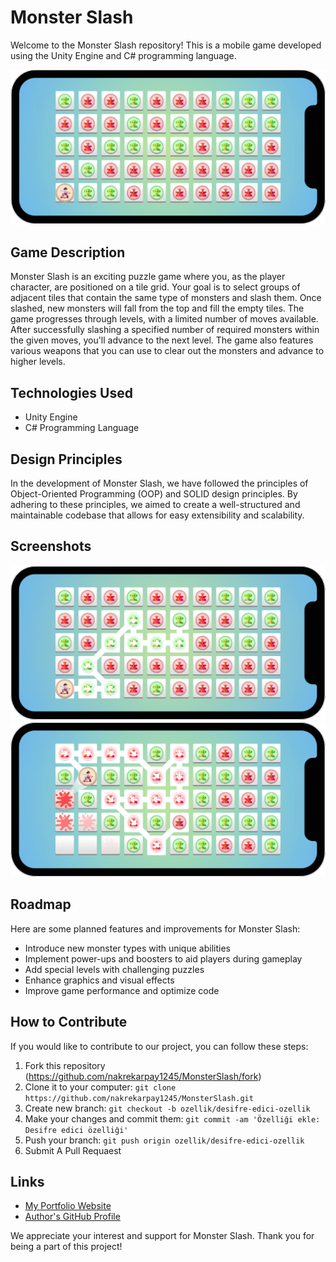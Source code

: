 # Monster Slash
Welcome to the Monster Slash repository! This is a mobile game developed using the Unity Engine and C# programming language.

![Screenshot - 1](https://github.com/nakrekarpay1245/MonsterSlash/blob/main/MonsterSlash/Assets/Screenshots/SS_1.png)

## Game Description
Monster Slash is an exciting puzzle game where you, as the player character, are positioned on a tile grid. Your goal is to select groups of adjacent tiles that contain the same type of monsters and slash them. Once slashed, new monsters will fall from the top and fill the empty tiles. The game progresses through levels, with a limited number of moves available. After successfully slashing a specified number of required monsters within the given moves, you'll advance to the next level. The game also features various weapons that you can use to clear out the monsters and advance to higher levels.

## Technologies Used
- Unity Engine
- C# Programming Language

## Design Principles
In the development of Monster Slash, we have followed the principles of Object-Oriented Programming (OOP) and SOLID design principles. By adhering to these principles, we aimed to create a well-structured and maintainable codebase that allows for easy extensibility and scalability.

## Screenshots
![Screenshot - 2](https://github.com/nakrekarpay1245/MonsterSlash/blob/main/MonsterSlash/Assets/Screenshots/SS_2.png)
![Screenshot - 3](https://github.com/nakrekarpay1245/MonsterSlash/blob/main/MonsterSlash/Assets/Screenshots/SS_3.png)

## Roadmap
Here are some planned features and improvements for Monster Slash:

- Introduce new monster types with unique abilities
- Implement power-ups and boosters to aid players during gameplay
- Add special levels with challenging puzzles
- Enhance graphics and visual effects
- Improve game performance and optimize code
  
## How to Contribute

If you would like to contribute to our project, you can follow these steps:

1. Fork this repository (https://github.com/nakrekarpay1245/MonsterSlash/fork)
2. Clone it to your computer: `git clone https://github.com/nakrekarpay1245/MonsterSlash.git`
3. Create new branch: `git checkout -b ozellik/desifre-edici-ozellik`
4. Make your changes and commit them: `git commit -am 'Özelliği ekle: Desifre edici özelliği'`
5. Push your branch: `git push origin ozellik/desifre-edici-ozellik`
6. Submit A Pull Requaest
   
## Links
- [My Portfolio Website](https://www.erkanyapra.w3spaces.com)
- [Author's GitHub Profile](https://github.com/nakrekarpay1245)

We appreciate your interest and support for Monster Slash. Thank you for being a part of this project!

